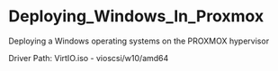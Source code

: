 # Deploying_Windows_In_Proxmox
Deploying a Windows operating systems on the PROXMOX hypervisor

Driver Path:
VirtIO.iso - vioscsi/w10/amd64
